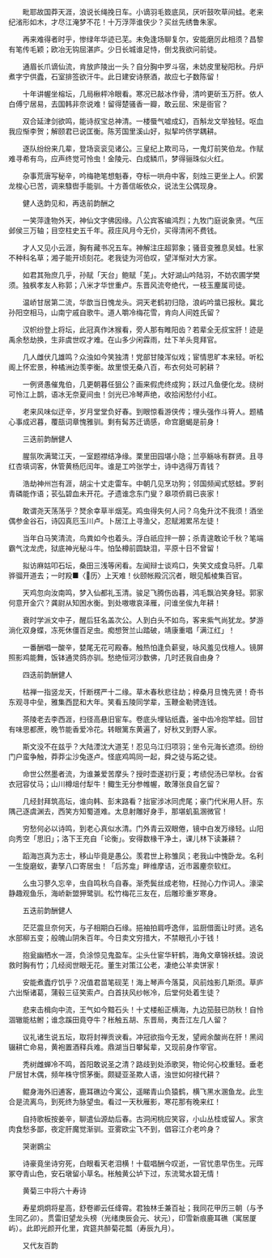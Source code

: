 <!-- { "loadSidebar": true } -->
　　毗耶故国莽天涯，浪说长绳挽日车。小谪羽毛笯底凤，厌听鼓吹草间蛙。老来纪渻形如木，才尽江淹梦不花！十万浮萍谁侠少？买丝先绣鲁朱家。

　　再来难得者时乎，惨绿年华迹已芜。未免逢场聊复尔，安能磨厉此相须？昌黎有笔传毛颖；欧冶无钩屈湛庐。少日长城谁足恃，倒戈我欲问前徒。

　　通眉长爪谪仙流，肯放庐陵出一头？自分胸中罗斗宿，未妨皮里秘阳秋。丹炉煮字宁供蠹，石室排签欲汗牛。此日建安诗祭酒，故应七子数陈留！

　　十年讲幄坐榕坛，几局楸枰冷眼看。寒况已敲冰作骨，清吟更斫玉万肝。依人白傅宁居易，去国韩非奈说难！留得楚骚香一瓣，敢云屈、宋是衙官？

　　双合延津剑欲鸣，能诗叔宝总神清。一楼蜃气嘘成幻，百斛龙文举独轻。呕血我应惭李贺；解颐君已说匡衡。陈芳国里溪山好，拟挈吟侪学耦耕。

　　逐队纷纷来几辈，登场衮衮见诸公。三皇纪上欺司马，一鬼灯前笑伯龙。作赋难寻希有鸟，应声终觉可怜虫！金陵元、白成鳞爪，梦得骊珠似火红。

　　杂事荒唐写秘辛，吟梅艳笔想魁春，夺标一哄舟中客，刻烛三更坐上人。织罢龙梭心已苦，调来騄辔手能驯。十方善信皈依众，说法生公偶现身。

　　健人迭韵见和，再迭前韵酬之

　　一笑萍逢物外天，神仙文字佛因缘。八公宾客编鸿烈；九牧门庭说象贤。气压邺侯三万轴；目空柱史五千年。菽庄风月今无价，买得清闲不费钱。

　　才人又见小云涯，胸有藏书况五车。神解注庄超郭象；骚音变雅息吴蛙。杜家不种科名草；湘子能开顷刻花。老我徒为河伯叹，望洋惭对大方家。

　　如君其殆庶几乎，孙赋「天台」鲍赋「芜」。大好湖山吟陆羽，不妨农圃学樊须。独枫孝友人称郭；八米才华世重卢。东晋风流夸绝代，一枝玉麈属司徒。

　　温峤甘居第二流，华歆当日愧龙头。洞天老鹤初归隐，浪屿吟螀已报秋。冀北孙阳空相马，山南宁戚自歌牛。道人嚼冷梅花雪，肯向人间姓氏留？

　　汉帜纷登上将坛，此冠真作沐猴看，旁人那有睢阳齿？若辈全无叔宝肝！迹是禹余愁劫换，生非虞世叹才难。在山多少闲霖雨，灶下羊头竞拜官。

　　几人雌伏几雄鸣？众浊如今笑独清！党部甘陵浑似戏；宦情思旷本来轻。听松阁上怀宏景，种橘洲边羡李衡。故里恨无桑八百，布衣何处可躬耕？

　　一例贤愚催鬼伯，几更朝暮任狙公？画来假虎终成狗；跃过凡鱼便化龙。绕树可怜江上鹊，语冰无奈夏间虫！剑光已冷琴声绝，收拾闲愁付小红。

　　老来风味似迂辛，岁月堂堂负好春。到眼惊看游侠传；埋头强作斗筲人。题橘心事成迟暮，覆瓿词章愧雅驯。剩有髯苏迁谪感，命宫磨蝎是前身！

　　三迭前韵酬健人

　　腥氛吹满鹭江天，一室题襟结净缘。栗里田园堪小隐；兰亭觞咏有群贤。且寻红杏填词客，休管黄杨厄闰年。谁是工吟张学士，诗中选得万青钱？

　　浩劫神州岂有涯，胡尘十丈走雷车。中朝几见烹功狗；邻国频闻式怒蛙。罗剎青磷能作语；苌弘碧血未开花。孑遗谁念东门叟？皋项侨肩已丧家！

　　敢谓尧天荡荡乎？燹余幸草半烟芜。鸡虫得失何人问？乌兔升沈不我须！酒坐偶参金谷石，诗囚真厄玉川卢。卜居江上寻渔父，忍赋湘累吊左徒！

　　当年白马笑清流，鸟粪如今也着头。浮白祇应拌一醉；杀青遑敢论千秋？笔端霸气沈龙虎，狱底神光秘斗牛。怕坠樽前圆缺泪，平原十日不曾留！

　　拟访麻姑叩石坛，桑田三浅等闲看。左闻辩士谈鸡口，失笑文成食马肝。几辈骅骝开道去；一时羖■〈历〉上天难！伙颐帐殿沉沉者，眼见觚棱集百官。

　　天鸡忽向汝南鸣，梦入仙都礼玉清。骏足飞腾伤齿暮，鸿毛飘泊笑身轻。郭家何意开金穴？龚尉从知困水衡。到处嗷嗷哀泽雁，问谁坐俟九年耕！

　　衰时学派文中子，醒后狂名盖次公。人到白头不如鸟，客来紫气尚犹龙。梦游淌化双身蝶，冻死休僵百足虫。痴想贺兰山踏破，靖康重唱「满江红」！

　　一番酬唱一酸辛，婪尾无花可殿春。触热怕逢负薪叟，咏风羞见伐檀人。镜屏照影鸡能舞，饭钵通灵鸽亦驯。愁绝恒河沙数佛，几时还我自由身？

　　四迭前韵酬健人

　　枯禅一指竖龙天，忏断楞严十二缘。草木春秋悲往劫；梓桑月旦愧先贤！奇书东观寻中垒，雅集西昆和大年。笑看五陵同学辈，玉鞭金勒骋连钱。

　　茶陵老去李西涯，扫径高悬旧宦车。卷底头埋钻纸蠹，釜中齿冷抱竿蛙。回甘有味思都蔗，晚节能香爱冷花。转眼篱东黄遍了，好秋又到野人家。

　　斯文没不在兹乎？大陆湮沈大道芜！忍见乌江归项羽；坐令元海长遮须。纷纷门户蛮争触，莽莽尘沙兔逐卢。怪底鸡鸣同一起，舜之徒与跖之徒。

　　命世公然墨者流，为谁兼爱苦摩头？授时壶遂初行夏；考绩倪汤已举秋。台省衣冠容仗马；山川樽俎付犁牛！鲰生无分参帷幄，敢薄张良自乞留？

　　几经封拜筑高坛，谁向韩、彭末路看？拙宦涉冰同虎尾；豪门代米用人肝。东隅己逐虞渊去，西笑方知蜀道难。太息射雕好身手，那堪虮虱溷微官！

　　穷愁何必以诗鸣，到老心真似水清。门外青云双眼倦，镜中白发万缘轻。山阳向秀空「思旧」；洛下王充自「论衡」。安得数椽干净土，课儿林下读兼耕？

　　蹈海岂真为志士，移山毕竟是愚公。羡君世上称雏凤；老我山中愧卧龙。名利一生旋磨蚁，妻孥八口寄居虫！「后苏龛」畔维摩诘，近市嚣麈奈软红。

　　么虫习蓼久忘辛，虫自鸣秋鸟自春。渐秃鬓丝成老物，枉抛心力作词人。濠梁静趣观鱼乐，海峤新盟狎鹭驯。松竹梅花三友在，后雕珍重岁寒身。

　　五迭前韵酬健人

　　茫茫震旦奈何天，与子相期白石缘。挹袖拍肩呼逸伴，监厨借面让时贤。逃名水部柳五变；般魄山阴朱百年。今日卖文穷措大，不禁眼孔小于钱！

　　抱瓮幽栖水一涯，负涂惊见鬼盈车。尘头仕宦华轩鹤，海角文章锦袄蛙。浪说救时胸有竹；几经阅世眼无花。董生对策江公老，凄绝公羊卖饼家！

　　安能煮蠹疗饥乎？况值君苗笔砚芜！海上琴声今落莫，风前烛影几斯须。草庐六出惭诸葛，蒲毂三征笑索卢。白首扶风纱帐冷，后堂何处着生徒？

　　悲来击楫向中流，王气如今黯石头！十丈楼船正横海，九边笳鼓已防秋！自怜涸辙能枯鲋；谁念蹊田竟夺牛？枨触五胡、东晋局，夷吾江左几人留？

　　议礼诸生说五坛，取将封禅贡谀看。冲冠欲指今无发，望阙余酸尚在肝！黑闼辍耕亡命易，黄袍置酒释兵难。鼎湖当日攀髯辈，又现前身作宰官。

　　秃树雌蝉冷不鸣，首阳敢说圣之清？路歧到处添歌哭，物论何心校重轻。垂老尸居甘木偶，频年株守惯茅衡。颇疑亚圣欺人语，浊世如何禄代耕？

　　鲲身海外旧逋客，鹿耳礁边今寓公，遥睇青山负猿鹤，横飞黑水溷鱼龙。此生合是流离鸟，到死终为脉望虫。看过一天秋雁影，寒花那有晚来红！

　　自持歌板按姜辛，聊遣仙源劫后春。古洞闲桃应笑容，小山丛桂或留人。家贪肉食愁多鄙，夜定肝魔觉渐驯。亚雾欧尘飞不到，倡容江介老吟身？

　　哭谢鷃尘

　　诗豪竟坐诗穷死，白眼看天老泪横！十载唱酬今叹逝，一官忧患早伤生。元晖冢夺青山色，安石墩留小草名。枨触黄公垆下过，东流鹭水碧无情！

　　黄菊三中将六十寿诗

　　寿星炯炯将星高，舒卷卿云任绛霄。君独林壬兼百祉；我同花甲历三朝（与予生同乙卯）。贯雷旧望龙头榜（光绪庚辰会元、状元），印雪新痕鹿耳礁（寓居厦屿）。此即光颜开化里，宾筵共醉菊花瓢（寿辰九月）。

　　又代友百韵

